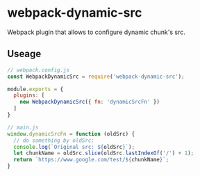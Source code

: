 # webpack-dynamic-src

Webpack plugin that allows to configure dynamic chunk's src.

## Useage

```javascript
// webpack.config.js
const WebpackDynamicSrc = require('webpack-dynamic-src');

module.exports = {
  plugins: [
    new WebpackDynamicSrc({ fn: 'dynamicSrcFn' })
  ]
}

// main.js
window.dynamicSrcFn = function (oldSrc) {
  // do something by oldSrc;
  console.log(`Original src: ${oldSrc}`);
  let chunkName = oldSrc.slice(oldSrc.lastIndexOf('/') + 1);
  return `https://www.google.com/test/${chunkName}`;
}
```
